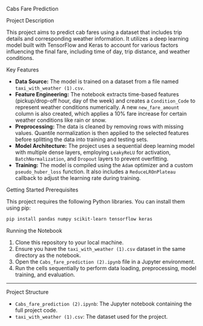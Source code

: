 Cabs Fare Prediction

Project Description

This project aims to predict cab fares using a dataset that includes trip details and corresponding weather information. It utilizes a deep learning model built with TensorFlow and Keras to account for various factors influencing the final fare, including time of day, trip distance, and weather conditions.

Key Features

  * **Data Source:** The model is trained on a dataset from a file named `taxi_with_weather (1).csv`.
  * **Feature Engineering:** The notebook extracts time-based features (pickup/drop-off hour, day of the week) and creates a `Condition_Code` to represent weather conditions numerically. A new `new_fare_amount` column is also created, which applies a 10% fare increase for certain weather conditions like rain or snow.
  * **Preprocessing:** The data is cleaned by removing rows with missing values. Quantile normalization is then applied to the selected features before splitting the data into training and testing sets.
  * **Model Architecture:** The project uses a sequential deep learning model with multiple dense layers, employing `LeakyReLU` for activation, `BatchNormalization`, and `Dropout` layers to prevent overfitting.
  * **Training:** The model is compiled using the `Adam` optimizer and a custom `pseudo_huber_loss` function. It also includes a `ReduceLROnPlateau` callback to adjust the learning rate during training.

Getting Started
Prerequisites

This project requires the following Python libraries. You can install them using pip:

```bash
pip install pandas numpy scikit-learn tensorflow keras
```
Running the Notebook

1.  Clone this repository to your local machine.
2.  Ensure you have the `taxi_with_weather (1).csv` dataset in the same directory as the notebook.
3.  Open the `Cabs_fare_prediction (2).ipynb` file in a Jupyter environment.
4.  Run the cells sequentially to perform data loading, preprocessing, model training, and evaluation.

-----
Project Structure

  * `Cabs_fare_prediction (2).ipynb`: The Jupyter notebook containing the full project code.
  * `taxi_with_weather (1).csv`: The dataset used for the project.

